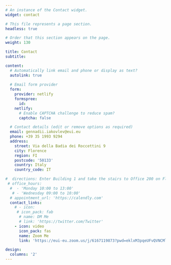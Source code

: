 ```yaml
---
# An instance of the Contact widget.
widget: contact

# This file represents a page section.
headless: true

# Order that this section appears on the page.
weight: 130

title: Contact
subtitle:

content:
  # Automatically link email and phone or display as text?
  autolink: true
  
  # Email form provider
  form:
    provider: netlify
    formspree:
      id:
    netlify:
      # Enable CAPTCHA challenge to reduce spam?
      captcha: false

  # Contact details (edit or remove options as required)
  email: gennadii.iakovlev@eui.eu
  phone: +39 35 1993 9294
  address:
    street: Via della Badia dei Roccettini 9
    city: Florence
    region: FI
    postcode: '50133'
    country: Italy
    country_code: IT

#  directions: Enter Building 1 and take the stairs to Office 200 on Floor 2
 # office_hours:
  #  - 'Monday 10:00 to 13:00'
   # - 'Wednesday 09:00 to 10:00'
  # appointment_url: 'https://calendly.com'
  contact_links:
    # - icon: 
     # icon_pack: fab
      # name: DM Me
      # link: 'https://twitter.com/Twitter'
    - icon: video
      icon_pack: fas
      name: Zoom Me
      link: 'https://eui-eu.zoom.us/j/6167119873?pwd=eklxM3pqeUFvQVNCMlkxZGNjamU3UT09'

design:
  columns: '2'
---
```

